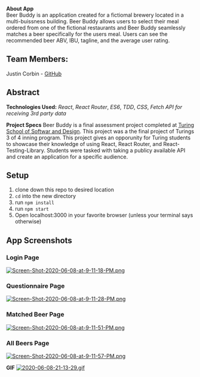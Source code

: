 
**About App**
<br>
Beer Buddy is an application created for a fictiomal brewery located in a multi-buissness building. 
Beer Buddy allows users to select their meal ordered from one of the fictional restaurants and Beer Buddy seamlessly matches a beer specifically for the users meal.
Users can see the recommended beer ABV, IBU, tagline, and the average user rating. 

## Team Members:

Justin Corbin - [GitHub](https://github.com/Corbinj22)

## Abstract

**Technologies Used:**
*React*, *React Router*, *ES6*, *TDD*, *CSS*, *Fetch API for receiving 3rd party data*

**Project Specs**
Beer Buddy is a final assessment project completed at [Turing School of Softwar and Design](http://turing.io). This project was a the final project of Turings 3 of 4 inning program. This project gives an opporunity for Turing students to showcase their knowledge of using React, React Router, and React-Testing-Library. Students were tasked with taking a publicy available API and create an application for a specific audience. 

## Setup
1. clone down this repo to desired location
2. `cd` into the new directory
3. run `npm install`
4. run `npm start`
5. Open localhost:3000 in your favorite browser (unless your terminal says otherwise)

## App Screenshots
### Login Page
[![Screen-Shot-2020-06-08-at-9-11-18-PM.png](https://i.postimg.cc/hPhdp6YX/Screen-Shot-2020-06-08-at-9-11-18-PM.png)](https://postimg.cc/8jQcCKNG)

### Questionnaire Page
[![Screen-Shot-2020-06-08-at-9-11-28-PM.png](https://i.postimg.cc/0Q2QrJRz/Screen-Shot-2020-06-08-at-9-11-28-PM.png)](https://postimg.cc/2qMmKy5Y)

### Matched Beer Page
[![Screen-Shot-2020-06-08-at-9-11-51-PM.png](https://i.postimg.cc/tJn9V3r4/Screen-Shot-2020-06-08-at-9-11-51-PM.png)](https://postimg.cc/vxyJJVFJ)

### All Beers Page
[![Screen-Shot-2020-06-08-at-9-11-57-PM.png](https://i.postimg.cc/vZtxBygS/Screen-Shot-2020-06-08-at-9-11-57-PM.png)](https://postimg.cc/dhDVHz98)


**GIF**
[![2020-06-08-21-13-29.gif](https://i.postimg.cc/8CFGYBSB/2020-06-08-21-13-29.gif)](https://postimg.cc/PLk0pDNP)
